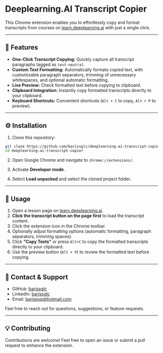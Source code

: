 # Deeplearning.AI Transcript Copier

This Chrome extension enables you to effortlessly copy and format transcripts from courses on [learn.deeplearning.ai](https://learn.deeplearning.ai) with just a single click.

---

## 🚀 Features

- **One-Click Transcript Copying:** Quickly capture all transcript paragraphs tagged as `text-neutral`.
- **Custom Text Formatting:** Automatically formats copied text, with customizable paragraph separators, trimming of unnecessary whitespaces, and optional automatic formatting.
- **Live Preview:** Check formatted text before copying to clipboard.
- **Clipboard Integration:** Instantly copy formatted transcripts directly to your clipboard.
- **Keyboard Shortcuts:** Convenient shortcuts (`Alt + C` to copy, `Alt + P` to preview).

---

## ⚙️ Installation

1. Clone this repository:

```bash
git clone https://github.com/barissglc/deeplearning-ai-transcript-copier.git
cd deeplearning-ai-transcript-copier
```

2. Open Google Chrome and navigate to `chrome://extensions/`.

3. Activate **Developer mode**.

4. Select **Load unpacked** and select the cloned project folder.

---

## 📖 Usage

1. Open a lesson page on [learn.deeplearning.ai](https://learn.deeplearning.ai).
2. **Click the transcript button on the page first** to load the transcript content.
3. Click the extension icon in the Chrome toolbar.
4. Optionally adjust formatting options (automatic formatting, paragraph separators, trimming spaces).
5. Click **"Copy Texts"** or press `Alt+C` to copy the formatted transcripts directly to your clipboard.
4. Use the preview button (`Alt + P`) to review the formatted text before copying.

---

## 🔗 Contact & Support

- GitHub: [barissglc](https://github.com/barissglc)
- LinkedIn: [barissglc](https://www.linkedin.com/in/barissglc/)
- Email: [barispvp@hotmail.com](mailto:barispvp@hotmail.com)

Feel free to reach out for questions, suggestions, or feature requests.

---

## 💡 Contributing

Contributions are welcome! Feel free to open an issue or submit a pull request to enhance the extension.




